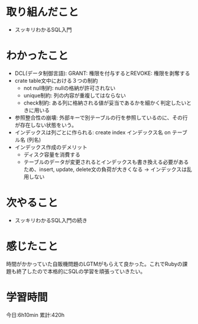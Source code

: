# 取り組んだこと       
- スッキリわかるSQL入門
# わかったこと
- DCL(データ制御言語): GRANT: 権限を付与するとREVOKE: 権限を剥奪する
- crate table文中における３つの制約
  - not null制約: nullの格納が許可されない
  - unique制約: 列の内容が重複してはならない
  - check制約: ある列に格納される値が妥当であるかを細かく判定したいときに用いる
- 参照整合性の崩壊: 外部キーで別テーブルの行を参照しているのに、その行が存在しない状態をいう。
- インデックスは列ごとに作られる:  create index インデックス名 on テーブル名 (列名)
- インデックス作成のデメリット
  - ディスク容量を消費する
  - テーブルのデータが変更されるとインデックスも書き換える必要があるため、insert, update, delete文の負荷が大きくなる
  → インデックスは乱用しない
# 次やること  
- スッキリわかるSQL入門の続き
# 感じたこと
時間がかかっていた自販機問題のLGTMがもらえて良かった。これでRubyの課題も終了したので本格的にSQLの学習を頑張っていきたい。
# 学習時間  
今日:6h10min 
累計:420h
